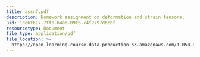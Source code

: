```yaml
---
title: assn7.pdf
description: Homework assignment on deformation and strain tensors.
uid: 1de6f617-7ff0-b4ad-09f6-c4f2797d6cbf
resourcetype: Document
file_type: application/pdf
file_location: >-
  https://open-learning-course-data-production.s3.amazonaws.com/1-050-engineering-mechanics-i-fall-2007/1de6f6177ff0b4ad09f6c4f2797d6cbf_assn7.pdf
---
```

